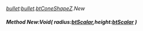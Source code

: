 _[bullet](../../modules/bullet/bullet-module.md):[bullet](../../modules/bullet/bullet-module.md).[btConeShapeZ](../../modules/bullet/bullet-btconeshapez.md).New_
##### Method New:Void( radius:[btScalar](../../modules/bullet/bullet-btscalar.md),height:[btScalar](../../modules/bullet/bullet-btscalar.md) )

